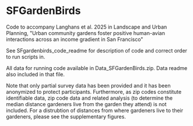 # SFGardenBirds
Code to accompany Langhans et al. 2025 in Landscape and Urban Planning, "Urban community gardens foster positive human-avian interactions across an income gradient in San Francisco"

See SFgardenbirds_code_readme for description of code and correct order to run scripts in.

All data for running code available in Data_SFGardenBirds.zip. Data readme also included in that file.

Note that only partial survey data has been provided and it has been anonymized to protect participants. Furthermore, as zip codes constitute identifiable data, zip code data and related analysis (to determine the median distance gardeners live from the garden they attend) is not included. For a distrubtion of distances from where gardeners live to their gardeners, please see the supplementary figures.
